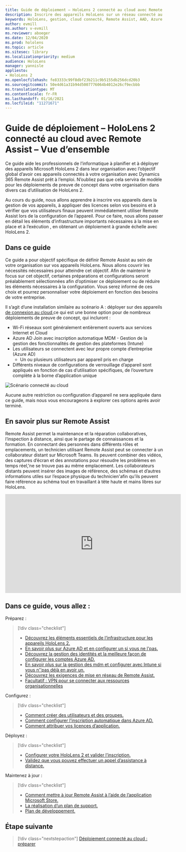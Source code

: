 ```yaml
---
title: Guide de déploiement – HoloLens 2 connecté au cloud avec Remote Assist - Vue d’ensemble
description: Inscrire des appareils HoloLens sur un réseau connecté au cloud
keywords: HoloLens, gestion, cloud connecté, Remote Assist, AAD, Azure AD, MDM, Gestion des appareils mobiles
author: evmill
ms.author: v-evmill
ms.reviewer: aboeger
ms.date: 12/04/2020
ms.prod: hololens
ms.topic: article
ms.sitesec: library
ms.localizationpriority: medium
audience: HoloLens
manager: yannisle
appliesto:
- HoloLens 2
ms.openlocfilehash: fe83333c99f8dbf23b211c9b5155db256dcd20b3
ms.sourcegitcommit: 50e4d61a31b94d5007776064b4012e26cf9ecbbb
ms.translationtype: MT
ms.contentlocale: fr-FR
ms.lasthandoff: 01/16/2021
ms.locfileid: "11271671"
---
```

# Guide de déploiement – HoloLens 2 connecté au cloud avec Remote Assist – Vue d’ensemble

Ce guide aide les professionnels de l’informatique à planifier et à déployer des appareils Microsoft HoloLens 2 dans leur organisation avec l’objectif global d’avoir ces appareils connectés à votre organisation avec Dynamics 365 Remote Assist prêt à l’emploi. N’oubliez pas que cela servira de modèle pour les déploiements de preuve de concept dans votre organisation dans divers cas d’utilisation de HoloLens 2.

Au cours du guide, nous allons apprendre à inscrire vos appareils dans la gestion de vos appareils, à appliquer des licences selon vos besoins et à vérifier que vos utilisateurs finaux peuvent immédiatement utiliser Remote Assist lors de la configuration de l’appareil. Pour ce faire, nous allons passer en détail les éléments d’infrastructure importants nécessaires à la mise en place et à l’exécution , en obtenant un déploiement à grande échelle avec HoloLens 2.

## Dans ce guide

Ce guide a pour objectif spécifique de définir Remote Assist au sein de votre organisation sur vos appareils HoloLens. Nous allons couvrir les nécessités nécessaires pour atteindre cet objectif. Afin de maintenir le focus sur cet objectif, certaines préparations et configurations seront préalablement sélectionnées afin d’optimiser ce déploiement ou de réduire les éléments nécessaires à la configuration. Vous serez informé de ces choix et pourrez personnaliser votre déploiement en fonction des besoins de votre entreprise.

Il s’agit d’une installation similaire au scénario A : déployer sur des appareils [de connexion au cloud,](https://docs.microsoft.com/hololens/common-scenarios#scenario-a)ce qui est une bonne option pour de nombreux déploiements de preuve de concept, qui incluront :

- Wi-Fi réseaux sont généralement entièrement ouverts aux services Internet et Cloud
- Azure AD Join avec inscription automatique MDM - Gestion de la gestion des fonctionnalités de gestion des plateformes (Intune)
- Les utilisateurs se connectent avec leur propre compte d’entreprise (Azure AD)
  - Un ou plusieurs utilisateurs par appareil pris en charge
- Différents niveaux de configurations de verrouillage d’appareil sont appliqués en fonction de cas d’utilisation spécifiques, de l’ouverture complète à la borne d’application unique

![Scénario connecté au cloud](./images/cloud-connected-guide-diagram.png)

Aucune autre restriction ou configuration d’appareil ne sera appliquée dans ce guide, mais nous vous encourageons à explorer ces options après avoir terminé.

## En savoir plus sur Remote Assist

Remote Assist permet la maintenance et la réparation collaboratives, l’inspection à distance, ainsi que le partage de connaissances et la formation. En connectant des personnes dans différents rôles et emplacements, un technicien utilisant Remote Assist peut se connecter à un collaborateur distant sur Microsoft Teams. Ils peuvent combiner des vidéos, des captures d’écran et des annotations pour résoudre les problèmes en temps réel,&#39;ne se trouve pas au même emplacement. Les collaborateurs distants peuvent insérer des images de référence, des schémas et d’autres informations utiles sur l’espace physique du technicien&#39;afin qu’ils peuvent faire référence au schéma tout en travaillant à tête haute et mains libres sur HoloLens.

<iframe width="560" height="315" src="https://www.youtube.com/embed/d3YT8j0yYl0" frameborder="0" allow="accelerometer; autoplay; clipboard-write; encrypted-media; gyroscope; picture-in-picture" allowfullscreen></iframe>

## Dans ce guide, vous allez :

Préparez :

> [!div class="checklist"]
> - [Découvrez les éléments essentiels de l’infrastructure pour les appareils HoloLens 2.](hololens2-cloud-connected-prepare.md#infrastructure-essentials)
> - [En savoir plus sur Azure AD et en configurer un si vous ne l&#39;pas.](hololens2-cloud-connected-prepare.md#azure-active-directory)
> - [Découvrez la gestion des identités et la meilleure façon de configurer les comptes Azure AD.](hololens2-cloud-connected-prepare.md#identity-management)
> - [En savoir plus sur la gestion des mdm et configurer avec Intune si vous n'&#39;pas déjà en avoir un.](hololens2-cloud-connected-prepare.md#mobile-device-management)
> - [Découvrez les exigences de mise en réseau de Remote Assist.](hololens2-cloud-connected-prepare.md#network)
> - [Facultatif : VPN pour se connecter aux ressources organisationnelles](/hololens2-cloud-connected-prepare.md#optional-connect-your-hololens-to-vpn)

Configurez :

> [!div class="checklist"]
> - [Comment créer des utilisateurs et des groupes.](hololens2-cloud-connected-configure.md#azure-users-and-groups)
> - [Comment configurer l’inscription automatique dans Azure AD.](hololens2-cloud-connected-configure.md#auto-enrollment-on-hololens-2)
> - [Comment attribuer vos licences d’application.](hololens2-cloud-connected-configure.md#application-licenses)

Déployez :

> [!div class="checklist"]
> - [Configurer votre HoloLens 2 et valider l’inscription.](hololens2-cloud-connected-deploy.md#enrollment-validation)
> - [Validez que vous pouvez effectuer un appel d’assistance à distance.](hololens2-cloud-connected-deploy.md#remote-assist-call-validation)

Maintenez à jour :

> [!div class="checklist"]
> - [Comment mettre à jour Remote Assist à l’aide de l’application Microsoft Store.](hololens2-cloud-connected-maintain.md#updates)
> - [La réalisation d’un plan de support.](hololens2-cloud-connected-maintain.md#support-plan)
> - [Plan de développement.](hololens2-cloud-connected-maintain.md#development-plan)

## Étape suivante

> [!div class="nextstepaction"]
> [Déploiement connecté au cloud : préparer](hololens2-cloud-connected-prepare.md)

